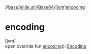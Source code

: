 //[base](../../../index.md)/[elide.util](../index.md)/[Base64](index.md)/[[jvm]encoding]([jvm]encoding.md)

# encoding

[jvm]\
open override fun [encoding]([jvm]encoding.md)(): [Encoding](../../../../../packages/base/base/elide.util/-encoding/index.md)
